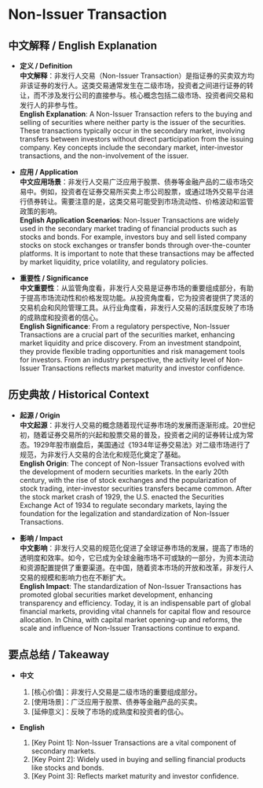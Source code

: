 # Non-Issuer Transaction

## 中文解释 / English Explanation

* **定义 / Definition**  
  **中文解释**：非发行人交易（Non-Issuer Transaction）是指证券的买卖双方均非该证券的发行人。这类交易通常发生在二级市场，投资者之间进行证券的转让，而不涉及发行公司的直接参与。核心概念包括二级市场、投资者间交易和发行人的非参与性。  
  **English Explanation**: A Non-Issuer Transaction refers to the buying and selling of securities where neither party is the issuer of the securities. These transactions typically occur in the secondary market, involving transfers between investors without direct participation from the issuing company. Key concepts include the secondary market, inter-investor transactions, and the non-involvement of the issuer.

* **应用 / Application**  
  **中文应用场景**：非发行人交易广泛应用于股票、债券等金融产品的二级市场交易中。例如，投资者在证券交易所买卖上市公司股票，或通过场外交易平台进行债券转让。需要注意的是，这类交易可能受到市场流动性、价格波动和监管政策的影响。  
  **English Application Scenarios**: Non-Issuer Transactions are widely used in the secondary market trading of financial products such as stocks and bonds. For example, investors buy and sell listed company stocks on stock exchanges or transfer bonds through over-the-counter platforms. It is important to note that these transactions may be affected by market liquidity, price volatility, and regulatory policies.

* **重要性 / Significance**  
  **中文重要性**：从监管角度看，非发行人交易是证券市场的重要组成部分，有助于提高市场流动性和价格发现功能。从投资角度看，它为投资者提供了灵活的交易机会和风险管理工具。从行业角度看，非发行人交易的活跃度反映了市场的成熟度和投资者的信心。  
  **English Significance**: From a regulatory perspective, Non-Issuer Transactions are a crucial part of the securities market, enhancing market liquidity and price discovery. From an investment standpoint, they provide flexible trading opportunities and risk management tools for investors. From an industry perspective, the activity level of Non-Issuer Transactions reflects market maturity and investor confidence.

## 历史典故 / Historical Context

* **起源 / Origin**  
  **中文起源**：非发行人交易的概念随着现代证券市场的发展而逐渐形成。20世纪初，随着证券交易所的兴起和股票交易的普及，投资者之间的证券转让成为常态。1929年股市崩盘后，美国通过《1934年证券交易法》对二级市场进行了规范，为非发行人交易的合法化和规范化奠定了基础。  
  **English Origin**: The concept of Non-Issuer Transactions evolved with the development of modern securities markets. In the early 20th century, with the rise of stock exchanges and the popularization of stock trading, inter-investor securities transfers became common. After the stock market crash of 1929, the U.S. enacted the Securities Exchange Act of 1934 to regulate secondary markets, laying the foundation for the legalization and standardization of Non-Issuer Transactions.

* **影响 / Impact**  
  **中文影响**：非发行人交易的规范化促进了全球证券市场的发展，提高了市场的透明度和效率。如今，它已成为全球金融市场不可或缺的一部分，为资本流动和资源配置提供了重要渠道。在中国，随着资本市场的开放和改革，非发行人交易的规模和影响力也在不断扩大。  
  **English Impact**: The standardization of Non-Issuer Transactions has promoted global securities market development, enhancing transparency and efficiency. Today, it is an indispensable part of global financial markets, providing vital channels for capital flow and resource allocation. In China, with capital market opening-up and reforms, the scale and influence of Non-Issuer Transactions continue to expand.

## 要点总结 / Takeaway

* **中文**  
  1. [核心价值]：非发行人交易是二级市场的重要组成部分。
  2. [使用场景]：广泛应用于股票、债券等金融产品的买卖。
  3. [延伸意义]：反映了市场的成熟度和投资者的信心。

* **English**  
  1. [Key Point 1]: Non-Issuer Transactions are a vital component of secondary markets.
  2. [Key Point 2]: Widely used in buying and selling financial products like stocks and bonds.
  3. [Key Point 3]: Reflects market maturity and investor confidence.